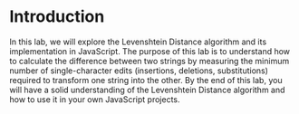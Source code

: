 # Introduction

In this lab, we will explore the Levenshtein Distance algorithm and its implementation in JavaScript. The purpose of this lab is to understand how to calculate the difference between two strings by measuring the minimum number of single-character edits (insertions, deletions, substitutions) required to transform one string into the other. By the end of this lab, you will have a solid understanding of the Levenshtein Distance algorithm and how to use it in your own JavaScript projects.
